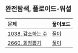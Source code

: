 ## 완전탐색, 플로이드-워셜

| 문제                                                       | 풀이코드                    |
|:---------------------------------------------------------|:------------------------|
| [1038. 감소하는 수 ](https://www.acmicpc.net/problem/1038) | [풀이](./BJ_G5_1038_14316kb_108ms.java)  |
| [2660. 회장뽑기 ](https://www.acmicpc.net/problem/2660) | [풀이](./BJ_G5_2660_14268kb_104ms.java)  |

